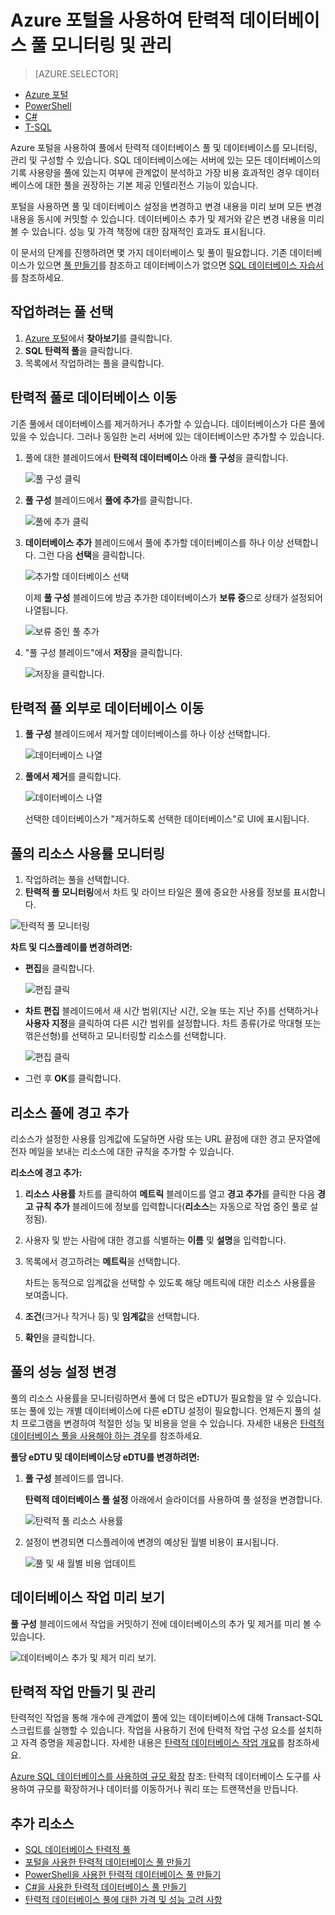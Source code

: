 <properties
	pageTitle="Azure 포털을 사용하여 탄력적 데이터베이스 풀 모니터링 및 관리 | Microsoft Azure"
	description="Azure 포털 및 SQL 데이터베이스의 기본 제공 인텔리전스를 사용하여 성능을 최적화하고 비용을 관리하기 위해 확장성 있는 탄력적 데이터베이스 풀을 관리, 모니터링, 적절히 조정하는 방법에 대해 알아봅니다."
	keywords=""
	services="sql-database"
	documentationCenter=""
	authors="ninarn"
	manager="jhubbard"
	editor="cgronlun"/>

<tags
	ms.service="sql-database"
	ms.devlang="NA"
	ms.date="05/02/2016"
	ms.author="ninarn"
	ms.workload="data-management"
	ms.topic="article"
	ms.tgt_pltfrm="NA"/>


# Azure 포털을 사용하여 탄력적 데이터베이스 풀 모니터링 및 관리

> [AZURE.SELECTOR]
- [Azure 포털](sql-database-elastic-pool-manage-portal.md)
- [PowerShell](sql-database-elastic-pool-manage-powershell.md)
- [C#](sql-database-elastic-pool-manage-csharp.md)
- [T-SQL](sql-database-elastic-pool-manage-tsql.md)


Azure 포털을 사용하여 풀에서 탄력적 데이터베이스 풀 및 데이터베이스를 모니터링, 관리 및 구성할 수 있습니다. SQL 데이터베이스에는 서버에 있는 모든 데이터베이스의 기록 사용량을 풀에 있는지 여부에 관계없이 분석하고 가장 비용 효과적인 경우 데이터베이스에 대한 풀을 권장하는 기본 제공 인텔리전스 기능이 있습니다.

포털을 사용하면 풀 및 데이터베이스 설정을 변경하고 변경 내용을 미리 보며 모든 변경 내용을 동시에 커밋할 수 있습니다. 데이터베이스 추가 및 제거와 같은 변경 내용을 미리 볼 수 있습니다. 성능 및 가격 책정에 대한 잠재적인 효과도 표시됩니다.

이 문서의 단계를 진행하려면 몇 가지 데이터베이스 및 풀이 필요합니다. 기존 데이터베이스가 있으면 [풀 만들기](sql-database-elastic-pool-create-portal.md)를 참조하고 데이터베이스가 없으면 [SQL 데이터베이스 자습서](sql-database-get-started.md)를 참조하세요.

## 작업하려는 풀 선택

1. [Azure 포털](https://portal.azure.com)에서 **찾아보기**를 클릭합니다.
2. **SQL 탄력적 풀**을 클릭합니다.
3. 목록에서 작업하려는 풀을 클릭합니다.

## 탄력적 풀로 데이터베이스 이동

기존 풀에서 데이터베이스를 제거하거나 추가할 수 있습니다. 데이터베이스가 다른 풀에 있을 수 있습니다. 그러나 동일한 논리 서버에 있는 데이터베이스만 추가할 수 있습니다.

1. 풀에 대한 블레이드에서 **탄력적 데이터베이스** 아래 **풀 구성**을 클릭합니다.

    ![풀 구성 클릭][1]

2. **풀 구성** 블레이드에서 **풀에 추가**를 클릭합니다.

	![풀에 추가 클릭](./media/sql-database-elastic-pool-manage-portal/add-to-pool.png)

	
3. **데이터베이스 추가** 블레이드에서 풀에 추가할 데이터베이스를 하나 이상 선택합니다. 그런 다음 **선택**을 클릭합니다.

	![추가할 데이터베이스 선택](./media/sql-database-elastic-pool-manage-portal/add-databases-pool.png)

    이제 **풀 구성** 블레이드에 방금 추가한 데이터베이스가 **보류 중**으로 상태가 설정되어 나열됩니다.

    ![보류 중인 풀 추가](./media/sql-database-elastic-pool-manage-portal/pending-additions.png)

3. "풀 구성 블레이드"에서 **저장**을 클릭합니다.

    ![저장을 클릭합니다.](./media/sql-database-elastic-pool-manage-portal/click-save.png)

## 탄력적 풀 외부로 데이터베이스 이동

1. **풀 구성** 블레이드에서 제거할 데이터베이스를 하나 이상 선택합니다.

    ![데이터베이스 나열](./media/sql-database-elastic-pool-manage-portal/select-pools-removal.png)

2. **풀에서 제거**를 클릭합니다.

    ![데이터베이스 나열](./media/sql-database-elastic-pool-manage-portal/remove-from-pool.png)

	선택한 데이터베이스가 "제거하도록 선택한 데이터베이스"로 UI에 표시됩니다.


## 풀의 리소스 사용률 모니터링


1. 작업하려는 풀을 선택합니다.
2. **탄력적 풀 모니터링**에서 차트 및 라이브 타일은 풀에 중요한 사용률 정보를 표시합니다.

![탄력적 풀 모니터링](./media/sql-database-elastic-pool-manage-portal/monitor-elastic-pool.png)

**차트 및 디스플레이를 변경하려면:**

- **편집**을 클릭합니다.

	![편집 클릭](./media/sql-database-elastic-pool-manage-portal/edit-resource-utlization.png)

- **차트 편집** 블레이드에서 새 시간 범위(지난 시간, 오늘 또는 지난 주)를 선택하거나 **사용자 지정**을 클릭하여 다른 시간 범위를 설정합니다. 차트 종류(가로 막대형 또는 꺾은선형)를 선택하고 모니터링할 리소스를 선택합니다.

	![편집 클릭](./media/sql-database-elastic-pool-manage-portal/edit-chart.png)

- 그런 후 **OK**를 클릭합니다.


## 리소스 풀에 경고 추가

리소스가 설정한 사용률 임계값에 도달하면 사람 또는 URL 끝점에 대한 경고 문자열에 전자 메일을 보내는 리소스에 대한 규칙을 추가할 수 있습니다.

**리소스에 경고 추가:**

1. **리소스 사용률** 차트를 클릭하여 **메트릭** 블레이드를 열고 **경고 추가**를 클릭한 다음 **경고 규칙 추가** 블레이드에 정보를 입력합니다(**리소스**는 자동으로 작업 중인 풀로 설정됨).
2. 사용자 및 받는 사람에 대한 경고를 식별하는 **이름** 및 **설명**을 입력합니다.
3. 목록에서 경고하려는 **메트릭**을 선택합니다.

    차트는 동적으로 임계값을 선택할 수 있도록 해당 메트릭에 대한 리소스 사용률을 보여줍니다.

4. **조건**(크거나 작거나 등) 및 **임계값**을 선택합니다.
5. **확인**을 클릭합니다.

## 풀의 성능 설정 변경

풀의 리소스 사용률을 모니터링하면서 풀에 더 많은 eDTU가 필요함을 알 수 있습니다. 또는 풀에 있는 개별 데이터베이스에 다른 eDTU 설정이 필요합니다. 언제든지 풀의 설치 프로그램을 변경하여 적절한 성능 및 비용을 얻을 수 있습니다. 자세한 내용은 [탄력적 데이터베이스 풀을 사용해야 하는 경우](sql-database-elastic-pool-guidance.md)를 참조하세요.

**풀당 eDTU 및 데이터베이스당 eDTU를 변경하려면:**

1. **풀 구성** 블레이드를 엽니다.

    **탄력적 데이터베이스 풀 설정** 아래에서 슬라이더를 사용하여 풀 설정을 변경합니다.

    ![탄력적 풀 리소스 사용률](./media/sql-database-elastic-pool-manage-portal/resize-pool.png)

2. 설정이 변경되면 디스플레이에 변경의 예상된 월별 비용이 표시됩니다.

    ![풀 및 새 월별 비용 업데이트](./media/sql-database-elastic-pool-manage-portal/pool-change-edtu.png)

## 데이터베이스 작업 미리 보기

**풀 구성** 블레이드에서 작업을 커밋하기 전에 데이터베이스의 추가 및 제거를 미리 볼 수 있습니다.

![데이터베이스 추가 및 제거 미리 보기](./media/sql-database-elastic-pool-manage-portal/pools-tab.png).


## 탄력적 작업 만들기 및 관리

탄력적인 작업을 통해 개수에 관계없이 풀에 있는 데이터베이스에 대해 Transact-SQL 스크립트를 실행할 수 있습니다. 작업을 사용하기 전에 탄력적 작업 구성 요소를 설치하고 자격 증명을 제공합니다. 자세한 내용은 [탄력적 데이터베이스 작업 개요](sql-database-elastic-jobs-overview.md)를 참조하세요.

[Azure SQL 데이터베이스를 사용하여 규모 확장](sql-database-elastic-scale-introduction.md) 참조: 탄력적 데이터베이스 도구를 사용하여 규모를 확장하거나 데이터를 이동하거나 쿼리 또는 트랜잭션을 만듭니다.


## 추가 리소스

- [SQL 데이터베이스 탄력적 풀](sql-database-elastic-pool.md)
- [포털을 사용한 탄력적 데이터베이스 풀 만들기](sql-database-elastic-pool-create-csharp.md)
- [PowerShell을 사용한 탄력적 데이터베이스 풀 만들기](sql-database-elastic-pool-create-powershell.md)
- [C#을 사용한 탄력적 데이터베이스 풀 만들기](sql-database-elastic-pool-create-csharp.md)
- [탄력적 데이터베이스 풀에 대한 가격 및 성능 고려 사항](sql-database-elastic-pool-guidance.md)


<!--Image references-->
[1]: ./media/sql-database-elastic-pool-manage-portal/configure-pool.png

<!---HONumber=AcomDC_0504_2016-->